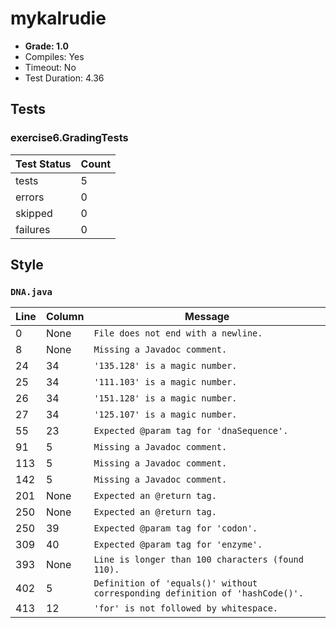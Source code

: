 # mykalrudie

+ **Grade: 1.0**
+ Compiles: Yes
+ Timeout:  No
+ Test Duration: 4.36

## Tests
### exercise6.GradingTests
| Test Status | Count |
| ----------- | ----- |
|tests|5|
|errors|0|
|skipped|0|
|failures|0|

## Style
### `DNA.java`
| Line | Column | Message |
| ---- | ------ | ------- |
| 0 | None | `File does not end with a newline.` |
| 8 | None | `Missing a Javadoc comment.` |
| 24 | 34 | `'135.128' is a magic number.` |
| 25 | 34 | `'111.103' is a magic number.` |
| 26 | 34 | `'151.128' is a magic number.` |
| 27 | 34 | `'125.107' is a magic number.` |
| 55 | 23 | `Expected @param tag for 'dnaSequence'.` |
| 91 | 5 | `Missing a Javadoc comment.` |
| 113 | 5 | `Missing a Javadoc comment.` |
| 142 | 5 | `Missing a Javadoc comment.` |
| 201 | None | `Expected an @return tag.` |
| 250 | None | `Expected an @return tag.` |
| 250 | 39 | `Expected @param tag for 'codon'.` |
| 309 | 40 | `Expected @param tag for 'enzyme'.` |
| 393 | None | `Line is longer than 100 characters (found 110).` |
| 402 | 5 | `Definition of 'equals()' without corresponding definition of 'hashCode()'.` |
| 413 | 12 | `'for' is not followed by whitespace.` |

